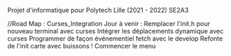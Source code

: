 Projet d'informatique pour Polytech Lille (2021 - 2022) SE2A3


//Road Map : Curses_Integration
    Jour à venir : 
        Remplacer l'init.h pour nouveau terminal avec curses
        Intégrer les déplacements dynamique avec curses
        Programmer de façon événementiel
        fetch avec le develop
        Refonte de l'init carte avec buissons !
        Commencer le menu